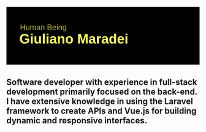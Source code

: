 ![Cabeçalho](https://github.com/giulianomaradei/giulianomaradei/blob/cb68875d1742dc32a3f94c9249a0e17cd51a8d86/header.png)


## Software developer with experience in full-stack development primarily focused on the back-end. I have extensive knowledge in using the Laravel framework to create APIs and Vue.js for building dynamic and responsive interfaces. 
